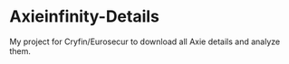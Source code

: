 # Axieinfinity-Details
My project for Cryfin/Eurosecur to download all Axie details and analyze them.
